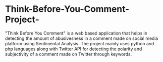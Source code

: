 # Think-Before-You-Comment-Project-

"Think Before You Comment" is a web based application that helps in detecting the amount of abusivesness in a comment made on social media platform using Sentimental Analysis. The project mainly uses python and php languages along with Twitter API for detecting the polarity and subjectivity of a comment made on Twitter through keywords.
